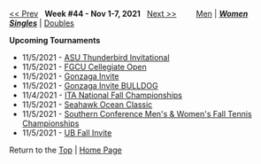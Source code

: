 <a name="top"></a>[<< Prev](women_singles_2143.md) &nbsp; **Week #44 - Nov 1-7, 2021** &nbsp; [Next >>](women_singles_2145.md) &nbsp;&nbsp;&nbsp;&nbsp;&nbsp;&nbsp;&nbsp; [Men](./men_singles_2144.md) &#124; [***Women***](./women_singles_2144.md) &nbsp;&nbsp;&nbsp;&nbsp;&nbsp; [***Singles***](./women_singles_2144.md) &#124; [Doubles](./women_doubles_2144.md)

**Upcoming Tournaments**  
- 11/5/2021 - <a href="https://colleges.wearecollegetennis.com/competitions/ArizonaStateUniversityW/Tournaments/Overview/539AAEB8-CB2F-46ED-8DAD-69DE1A5FEC2B" target="_blank">ASU Thunderbird Invitational</a>  
- 11/5/2021 - <a href="https://colleges.wearecollegetennis.com/competitions/FloridaGulfCoastUniversityW/Tournaments/Overview/366369DF-D1D6-4447-B214-C4B5012C2F42" target="_blank">FGCU Cellegiate Open</a>  
- 11/5/2021 - <a href="https://colleges.wearecollegetennis.com/competitions/GonzagaUniversityW/Tournaments/Overview/F28FCCEF-4BC1-4442-AA94-59500ADE80D8" target="_blank">Gonzaga Invite</a>  
- 11/5/2021 - <a href="https://colleges.wearecollegetennis.com/competitions/GonzagaUniversityW/Tournaments/Overview/92D5D3EA-78F6-46C4-B8B6-24485A28CE1D" target="_blank">Gonzaga Invite BULLDOG</a>  
- 11/4/2021 - <a href="https://colleges.wearecollegetennis.com/competitions/ITA/Tournaments/Overview/3C0D3BF7-1EA0-4314-9798-02FE691DD86E" target="_blank">ITA National Fall Championships</a>  
- 11/5/2021 - <a href="https://colleges.wearecollegetennis.com/competitions/UNCWilmingtonW/Tournaments/Overview/FE307133-DF38-4D97-8DE6-D59D765D1738" target="_blank">Seahawk Ocean Classic</a>  
- 11/5/2021 - <a href="https://colleges.wearecollegetennis.com/competitions/ITA/Tournaments/Overview/3BD3D9A3-1CE7-4BB9-93E6-7D1ECED07DFE" target="_blank">Southern Conference Men's & Women's Fall Tennis Championships</a>  
- 11/5/2021 - <a href="https://colleges.wearecollegetennis.com/competitions/UniversityAtBuffaloSUNYW/Tournaments/Overview/B0B719F8-A62E-4D29-A341-820B59C4A6C8" target="_blank">UB Fall Invite</a>  

Return to the [Top](./women_singles_2144.md) &#124; [Home Page](../../index.md)